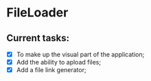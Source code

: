 # FileLoader

## Current tasks:
- [x] To make up the visual part of the application;
- [x] Add the ability to apload files;
- [x] Add a file link generator;